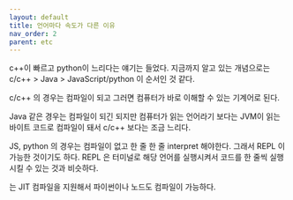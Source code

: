 ```yaml
---
layout: default
title: 언어마다 속도가 다른 이유
nav_order: 2
parent: etc
---
```


c++이 빠르고 python이 느리다는 얘기는 들었다.
지금까지 알고 있는 개념으로는 c/c++ > Java > JavaScript/python 이 순서인 것 같다.

c/c++ 의 경우는 컴파일이 되고 그러면 컴퓨터가 바로 이해할 수 있는 기계어로 된다.

Java 같은 경우는 컴파일이 되긴 되지만 컴퓨터가 읽는 언어라기 보다는 JVM이 읽는 바이트 코드로 컴파일이 돼서 c/c++ 보다는 조금 느리다.

JS, python 의 경우는 컴파일이 없고 한 줄 한 줄 interpret 해야한다.
그래서 REPL 이 가능한 것이기도 하다. REPL 은 터미널로 해당 언어를 실행시켜서 코드를 한 줄씩 실행시킬 수 있는 것과 비슷하다.

는 JIT 컴파일을 지원해서 파이썬이나 노드도 컴파일이 가능하다.
